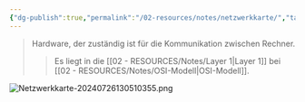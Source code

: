 ```yaml
---
{"dg-publish":true,"permalink":"/02-resources/notes/netzwerkkarte/","tags":["netzwerk","hardware"],"noteIcon":"","updated":"2025-07-12T13:31:41.307+02:00"}
---
```


> Hardware, der zuständig ist für die Kommunikation zwischen Rechner.
> > Es liegt in die [[02 - RESOURCES/Notes/Layer 1\|Layer 1]] bei [[02 - RESOURCES/Notes/OSI-Modell\|OSI-Modell]].

![Netzwerkkarte-20240726130510355.png](/img/user/02%20-%20RESOURCES/Files/IMG/Netzwerkkarte-20240726130510355.png)